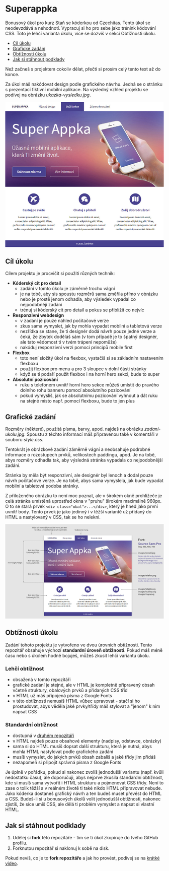 # Superappka

Bonusový úkol pro kurz Staň se kóderkou od Czechitas. Tento úkol se neodevzdává a nehodnotí. Vypracuj si ho pro sebe jako trénink kódování CSS. Toto je lehčí varianta úkolu, více se dozvíš v sekci Obtížnosti úkolu.

- [Cíl úkolu](#Cíl-úkolu)
- [Grafické zadání](#Grafické-zadání)
- [Obtížnosti úkolu](#Obtížnosti-úkolu)
- [Jak si stáhnout podklady](#Jak-si-stáhnout-podklady)

Než začneš s projektem cokoliv dělat, přečti si prosím celý tento text až do konce.

Za úkol máš nakódovat design podle grafického návrhu. Jedná se o stránku s prezentací fiktivní mobilní aplikace. Na výsledný vzhled projektu se podívej na obrázku *ukazka-vysledku.jpg*.

![Ukázka výsledku](ukazka-vysledku.jpg)


## Cíl úkolu

Cílem projektu je procvičit si použití různých technik:
- **Kóderský cit pro detail**
  - zadání v tomto úkolu je záměrně trochu vágní
  - je na tobě, aby sis spoustu rozměrů sama změřila přímo v obrázku nebo je prostě jenom odhadla, aby výsledek vypadal co nejpodobněji zadání
  - trénuj si kóderský cit pro detail a pokus se přiblížit co nejvíc
- **Responzivní webdesign**
  - v zadání je pouze náhled počítačové verze
  - zkus sama vymyslet, jak by mohla vypadat mobilní a tabletová verze
  - nezřídka se stane, že ti designér dodá návrh pouze jedné verze a čeká, že zbytek doděláš sám (v tom případě je to špatný designér, ale tato vědomost ti v tvém trápení nepomůže)
  - nakóduj responzivní verzi pomocí principů mobile first
- **Flexbox**
  - toto není složitý úkol na flexbox, vystačíš si se základním nastavením flexboxu
  - použij flexbox pro menu a pro 3 sloupce v dolní části stránky
  - když se ti podaří použít flexbox i na horní hero sekci, bude to super
- **Absolutní pozicování**
  - ruku s telefonem uvnitř horní hero sekce můžeš umístit do pravého dolního rohu banneru pomocí absolutního pozicování
  - pokud vymyslíš, jak se absolutnímu pozicování vyhnout a dát ruku na stejné místo např. pomocí flexboxu, bude to jen plus


## Grafické zadání

Rozměry (některé), použitá písma, barvy, apod. najdeš na obrázku *zadani-ukolu.jpg*. Spoustu z těchto informací máš připravenou také v komentáři v souboru *style.css*.

Tentokrát je obrázkové zadání záměrně vágní a neobsahuje podrobné informace o rozestupech prvků, velikostech paddingu, apod. Je na tobě, abys rozměry odhadla tak, aby výsledná stránka vypadala co nejpodobnější zadání.

Stránka by měla být responzivní, ale designér byl lenoch a dodal pouze návrh počítačové verze. Je na tobě, abys sama vymyslela, jak bude vypadat mobilní a tabletová podoba stránky.

Z přiloženého obrázku to není moc poznat, ale v širokém okně prohlížeče je celá stránka umístěná uprostřed okna v "pruhu" širokém maximálně 960px. O to se stará prvek `<div class="obal">...</div>`, který je hned jako první uvnitř body. Tento prvek je jako jedinný i v těžší variantě už přidaný do HTML a nastylovaný v CSS, tak se ho nelekni.

![zadání úkolu](zadani-ukolu.jpg)


## Obtížnosti úkolu

Zadání tohoto projektu je vytvořeno ve dvou úrovních obtížnosti. Tento repozitář obsahuje výchozí **standardní úroveň obtížnosti**. Pokud máš méně času nebo s úkolem hodně bojuješ, můžeš zkusit lehčí variantu úkolu.

### Lehčí obtížnost
- obsažená v tomto repozitáři
- grafické zadání je stejné, ale v HTML je kompletně připravený obsah včetně struktury, obalových prvků a přidaných CSS tříd
- v HTML už máš připojená písma z Google Fonts
- v této obtížnosti nemusíš HTML vůbec upravovat - stačí si ho prostudovat, abys věděla jaké prvky/třídy máš stylovat a "jenom" k nim napsat CSS

### Standardní obtížnost
- dostupná v [druhém repozitáři](https://github.com/Czechitas-Koderka-podklady/PROJEKT-Superappka)
- v HTML najdeš pouze obsahové elementy (nadpisy, odstavce, obrázky)
- sama si do HTML musíš dopsat další strukturu, která je nutná, abys mohla HTML nastylovat podle grafického zadání
- musíš vymyslet, do jakých prvků obsah zabalíš a jaké třídy jim přidáš
- nezapomeň si připojit správná písma z Google Fonts

Je úplně v pořádku, pokud si nakonec zvolíš jednodušší variantu (např. kvůli nedostatku času), ale doporučuji, abys nejprve zkusila standardní obtížnost, kde si musíš sama vytvořit i HTML strukturu a pojmenovat CSS třídy. Není to zase o tolik těžší a v reálném životě ti také nikdo HTML připravovat nebude. Jako kóderka dostaneš grafický návrh a ten budeš muset převést do HTML a CSS. Budeš-li si u bonusových úkolů volit jednodušší obtížnosti, nakonec zjistíš, že sice umíš CSS, ale dělá ti problém vymyslet a napsat si vlastní HTML.


## Jak si stáhnout podklady

1. Udělej si **fork** této repozitáře - tím se ti úkol zkopíruje do tvého GitHub profilu.
2. Forknutou repozitář si naklonuj k sobě na disk.

Pokud nevíš, co je to **fork repozitáře** a jak ho provést, podívej se na [krátké video](https://youtu.be/K7rE3jRCjD4).

